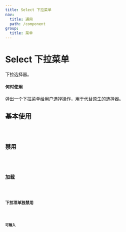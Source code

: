 ```yaml
---
title: Select 下拉菜单
nav:
  title: 通用
  path: /component
group:
  title: 菜单
---
```


# Select 下拉菜单

下拉选择器。

#### 何时使用

弹出一个下拉菜单给用户选择操作，用于代替原生的选择器。

## 基本使用

<code src="./demos/index1.tsx" />

## 禁用

<code src="./demos/index2.tsx" />

## 加载

<code src="./demos/index3.tsx" />

## 下拉项单独禁用

<code src="./demos/index4.tsx" />

## 可输入

<code src="./demos/index5.tsx" />

<API></API>
